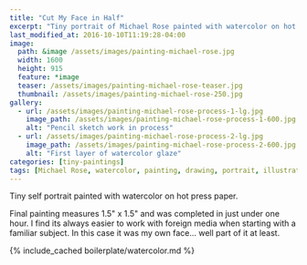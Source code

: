 ```yaml
---
title: "Cut My Face in Half"
excerpt: "Tiny portrait of Michael Rose painted with watercolor on hot press paper."
last_modified_at: 2016-10-10T11:19:28-04:00
image: 
  path: &image /assets/images/painting-michael-rose.jpg
  width: 1600
  height: 915
  feature: *image
  teaser: /assets/images/painting-michael-rose-teaser.jpg
  thumbnail: /assets/images/painting-michael-rose-250.jpg
gallery:
  - url: /assets/images/painting-michael-rose-process-1-lg.jpg
    image_path: /assets/images/painting-michael-rose-process-1-600.jpg
    alt: "Pencil sketch work in process"
  - url: /assets/images/painting-michael-rose-process-2-lg.jpg
    image_path: /assets/images/painting-michael-rose-process-2-600.jpg
    alt: "First layer of watercolor glaze"
categories: [tiny-paintings]
tags: [Michael Rose, watercolor, painting, drawing, portrait, illustration]
---
```


Tiny self portrait painted with watercolor on hot press paper.

Final painting measures 1.5\" x 1.5\" and was completed in just under one hour. I find its always easier to work with foreign media when starting with a familiar subject. In this case it was my own face... well part of it at least.

{% include_cached boilerplate/watercolor.md %}
